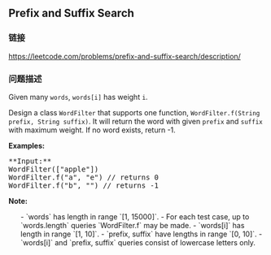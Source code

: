## Prefix and Suffix Search  
### 链接  
https://leetcode.com/problems/prefix-and-suffix-search/description/  
### 问题描述

Given many `words`, `words[i]` has weight `i`.



Design a class `WordFilter` that supports one function, `WordFilter.f(String prefix, String suffix)`.
It will return the word with given `prefix` and `suffix` with maximum weight.  If no word exists, return -1.


**Examples:**<br />
<pre>
**Input:**
WordFilter(["apple"])
WordFilter.f("a", "e") // returns 0
WordFilter.f("b", "") // returns -1
</pre>

**Note:**<br>
<ol>
- `words` has length in range `[1, 15000]`.
- For each test case, up to `words.length` queries `WordFilter.f` may be made.
- `words[i]` has length in range `[1, 10]`.
- `prefix, suffix` have lengths in range `[0, 10]`.
- `words[i]` and `prefix, suffix` queries consist of lowercase letters only.
</ol>

